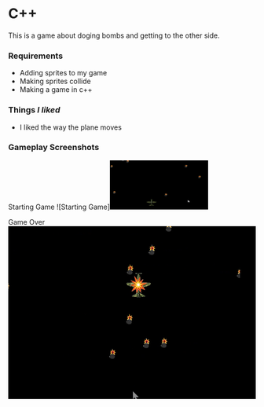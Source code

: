 # C++
This is a game about doging bombs and getting to the other side.

### __Requirements__
- Adding sprites to my game
- Making sprites collide
- Making a game in c++

### __Things *I liked*__
- I liked the way the plane moves

### __Gameplay Screenshots__
Starting Game
![Starting Game]<img src="https://github.com/Nishant12347/C_plusplus/blob/main/GameProgramsCpp/Game%20screenshots/Screenshot%201.png" width="200" height="100">


Game Over
![Game Over](https://github.com/Nishant12347/C_plusplus/blob/main/GameProgramsCpp/Game%20screenshots/Screenshot%202.png)